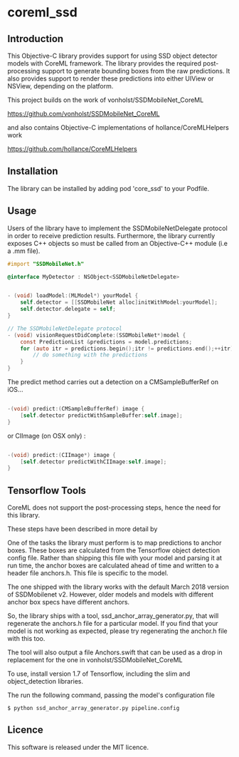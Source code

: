# coreml_ssd

## Introduction

This Objective-C library provides support for using SSD object detector models with CoreML framework. The library provides the required post-processing support to generate bounding boxes from the raw predictions. It also provides support to render these predictions into either UIView or NSView, depending on the platform.

This project builds on the work of vonholst/SSDMobileNet_CoreML

https://github.com/vonholst/SSDMobileNet_CoreML

and also contains Objective-C implementations of hollance/CoreMLHelpers work

https://github.com/hollance/CoreMLHelpers

## Installation

The library can be installed by adding pod 'core_ssd' to your Podfile.

## Usage

Users of the library have to implement the SSDMobileNetDelegate protocol in order to receive prediction results. Furthermore, the library currently exposes C++ objects so must be called from an Objective-C++ module (i.e a .mm file).

```Objective-c
#import "SSDMobileNet.h"

@interface MyDetector : NSObject<SSDMobileNetDelegate>
```

```Objective-c

- (void) loadModel:(MLModel*) yourModel {
    self.detector = [[SSDMobileNet alloc]initWithModel:yourModel];
    self.detector.delegate = self;
}

// The SSDMobileNetDelegate protocol
- (void) visionRequestDidComplete:(SSDMobileNet*)model {
    const PredictionList &predictions = model.predictions;
    for (auto itr = predictions.begin();itr != predictions.end();++itr) {
        // do something with the predictions
    }
}
```

The predict method carries out a detection on a CMSampleBufferRef on iOS...

```Objective-c

-(void) predict:(CMSampleBufferRef) image {
    [self.detector predictWithSampleBuffer:self.image];
}
```

or CIImage (on OSX only) :

```Objective-c

-(void) predict:(CIImage*) image {
    [self.detector predictWithCIImage:self.image];
}
```

## Tensorflow Tools

CoreML does not support the post-processing steps, hence the need for this library.

These steps have been described in more detail by

One of the tasks the library must perform is to map predictions to anchor boxes. These boxes are calculated from the Tensorflow object detection config file. Rather than shipping this file with your model and parsing it at run time, the anchor boxes are calculated ahead of time and written to a header file anchors.h. This file is specific to the model.

The one shipped with the library works with the default March 2018 version of SSDMobilenet v2. However, older models and models with different anchor box specs have different anchors.

So, the library ships with a tool, ssd_anchor_array_generator.py, that will regenerate the anchors.h file for a particular model. If you find that your model is not working as expected, please try regenerating the anchor.h file with this too.

The tool will also output a file Anchors.swift that can be used as a drop in replacement for the one in vonholst/SSDMobileNet_CoreML

To use, install version 1.7 of Tensorflow, including the slim and object_detection libraries.

The run the following command, passing the model's configuration file

```shell
$ python ssd_anchor_array_generator.py pipeline.config
```

## Licence

This software is released under the MIT licence.
